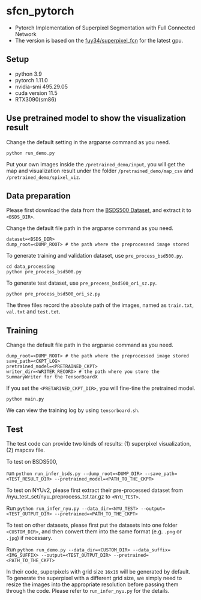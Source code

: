 # sfcn_pytorch
- Pytorch Implementation of Superpixel Segmentation with Full Connected Network
- The version is based on the [fuy34/superpixel_fcn](https://github.com/fuy34/superpixel_fcn) for the latest gpu.

## Setup
- python 3.9
- pytorch 1.11.0
- nvidia-smi 495.29.05
- cuda version 11.5
- RTX3090(sm86)

## Use pretrained model to show the visualization result
Change the default setting in the argparse command as you need.
```
python run_demo.py
```
Put your own images inside the ```/pretrained_demo/input```, you will get the map and visualization result under the folder ```/pretrained_demo/map_csv``` and ```/pretrained_demo/spixel_viz```.

## Data preparation
Please first download the data from the [BSDS500 Dataset](http://www.eecs.berkeley.edu/Research/Projects/CS/vision/grouping/BSR/BSR_full.tgz), and extract it to ```<BSDS_DIR>```.

Change the default file path in the argparse command as you need.
```
dataset=<BSDS_DIR> 
dump_root=<DUMP_ROOT> # the path where the preprocessed image stored
```
To generate training and validation dataset, use ```pre_process_bsd500.py```.
```
cd data_processing
python pre_process_bsd500.py
```
To generate test dataset, use ```pre_precess_bsd500_ori_sz.py```.
```
python pre_process_bsd500_ori_sz.py
```
The three files record the absolute path of the images, named as ```train.txt```, ```val.txt``` and ```test.txt```.

## Training 
Change the default file path in the argparse command as you need.
``` 
dump_root=<DUMP_ROOT> # the path where the preprocessed image stored
save_path=<CKPT_LOG>
pretrained_model=<PRETRAINED_CKPT>
writer_dir=<WRITER_RECORD> # the path where you store the SummaryWriter for the TensorBoardX
```
If you set the ```<PRETARINED_CKPT_DIR>```, you will fine-tine the pretrained model. 
```
python main.py
```

We can view the training log by using ```tensorboard.sh```.

## Test
The test code can provide two kinds of results:
(1) superpixel visualization,
(2) mapcsv file.

To test on BSDS500,

run ```python run_infer_bsds.py --dump_root=<DUMP_DIR> --save_path=<TEST_RESULT_DIR> --pretrained_model=<PATH_TO_THE_CKPT>```

To test on NYUv2, please first extract their pre-processed dataset from /nyu_test_set/nyu_preprocess_tst.tar.gz to ```<NYU_TEST>```.

Run ```python run_infer_nyu.py --data_dir=<NYU_TEST> --output=<TEST_OUTPUT_DIR> --pretrained=<PATH_TO_THE_CKPT>```

To test on other datasets, please first put the datasets into one folder ```<CUSTOM_DIR>```, and then convert them into the same format (e.g. ```.png``` or ```.jpg```) if necessary.

Run ```python run_demo.py --data_dir=<CUSTOM_DIR> --data_suffix=<IMG_SUFFIX> --output=<TEST_OUTPUT_DIR> --pretrained=<PATH_TO_THE_CKPT>```

In their code, superpixels with grid size ```16x16``` will be generated by default. To generate the superpixel with a different grid size, we simply need to resize the images into the appropriate resolution before passing them through the code. Please refer to ```run_infer_nyu.py``` for the details.
